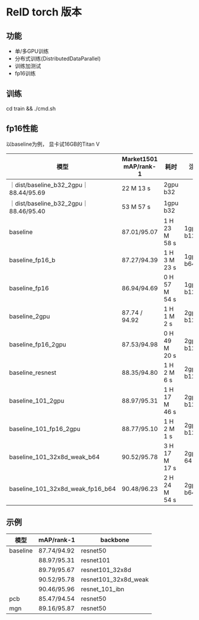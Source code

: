 # ReID torch 版本

## 功能
- 单/多GPU训练
- 分布式训练(DistributedDataParallel)
- 训练加测试
- fp16训练

## 训练
cd train && ./cmd.sh

## fp16性能
以baseline为例， 显卡试16GB的Titan V

| 模型  |Market1501 <br> mAP/rank-1|耗时| 注
|---|---|---|---|
｜dist/baseline_b32_2gpu｜88.44/95.69|22 M 13 s | 2gpu b32
｜dist/baseline_b32_2gpu｜88.46/95.40|53 M 57 s | 1gpu b32
|baseline|87.01/95.07|1 H 23 M 58 s|1gpu b128
|baseline_fp16_b|87.27/94.39|1 H 3 M 23 s|1gpu b64
|baseline_fp16|86.94/94.69|0 H 57 M 54 s|1gpu b128
|baseline_2gpu|87.74 / 94.92|1 H 1 M 2 s|2gpu b128
|baseline_fp16_2gpu|87.53/94.98|0 H 49 M 20 s|2gpu b128
|baseline_resnest|88.35/94.80|1 H 2 M 6 s|2gpu b128
|baseline_101_2gpu|88.97/95.31|1 H 17 M 46 s|2gpu b128
|baseline_101_fp16_2gpu|88.77/95.10|1 H 2 M 1 s|2gpu b128
|baseline_101_32x8d_weak_b64|90.52/95.78|3 H 17 M 17 s|2gpu 64
|baseline_101_32x8d_weak_fp16_b64|90.48/96.23|2 H 24 M 54 s|2gpu b64

## 示例

| 模型  |mAP/rank-1| backbone
|---|---|---|
|baseline|87.74/94.92|resnet50
||88.97/95.31|resnet101
||89.79/95.67|resnet101_32x8d
||90.52/95.78|resnet101_32x8d_weak
||90.46/95.96|resnet_101_ibn
|pcb|85.47/94.54|resnet50
|mgn|89.16/95.87|resnet50

